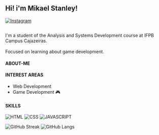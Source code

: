 ## Hi! i'm Mikael Stanley! 

[![Instagram](https://img.shields.io/badge/Instagram-E4405F?style=for-the-badge&logo=instagram&logoColor=white)](https://www.instagram.com/m.st4nley/)

##
I'm a student of the Analysis and Systems Development course at IFPB Campus Cajazeiras. 
<br></br>
Focused on learning about game development.

#### ABOUT-ME
<!--Colocar meu site aqui-->

#### INTEREST AREAS
- Web Development
- Game Development 🎮

#### SKILLS
![HTML](https://img.shields.io/badge/HTML5-E34F26?style=for-the-badge&logo=html5&logoColor=white)
![CSS](https://img.shields.io/badge/CSS3-1572B6?style=for-the-badge&logo=css3&logoColor=white)
![JAVASCRIPT](https://img.shields.io/badge/JavaScript-323330?style=for-the-badge&logo=javascript&logoColor=F7DF1E)

![GitHub Streak](https://github-readme-streak-stats.herokuapp.com?user=mikaelStl&theme=github-dark-blue&hide_border=true)
![GitHub Langs](https://github-readme-stats.vercel.app/api/top-langs?username=mikaelStl&show_icons=true&locale=en&layout=compact&hide_border=true&theme=github_dark)

<!--badges: https://dev.to/envoy_/150-badges-for-github-pnk-->
